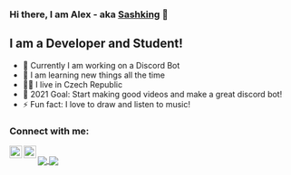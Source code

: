 ### Hi there, I am Alex - aka [Sashking](https://www.youtube.com/channel/UCuy4Q-mmXH6LodRExXvVGLw) 👋

## I am a Developer and Student!
- 🔭 Currently I am working on a Discord Bot
- 🌱 I am learning new things all the time
- 👨‍🎓 I live in Czech Republic
- 💫 2021 Goal: Start making good videos and make a great discord bot!
- ⚡ Fun fact: I love to draw and listen to music!

### Connect with me:
[<img align="left" alt="Sashking | YouYube" width="22px" src="https://cdn.jsdelivr.net/npm/simple-icons@v3/icons/youtube.svg" />](https://www.youtube.com/channel/UCuy4Q-mmXH6LodRExXvVGLw)
[<img align="left" alt="Sashking | Discord" width="22px" src="https://cdn.jsdelivr.net/npm/simple-icons@v3/icons/discord.svg" />](https://discord.gg/ruH6f74Cjd)

</br>

<a href="https://github.com/anuraghazra/github-readme-stats">
  <img align="center" src="https://github-readme-stats.vercel.app/api?username=sashking&show_icons=true&hide_border=true&theme=radical" />
</a>
<a href="https://github.com/anuraghazra/github-readme-stats">
  <img align="center" src="https://github-readme-stats.vercel.app/api/top-langs/?username=sashking&show_icons=true&hide_border=true&layout=compact&theme=radical" />
</a>